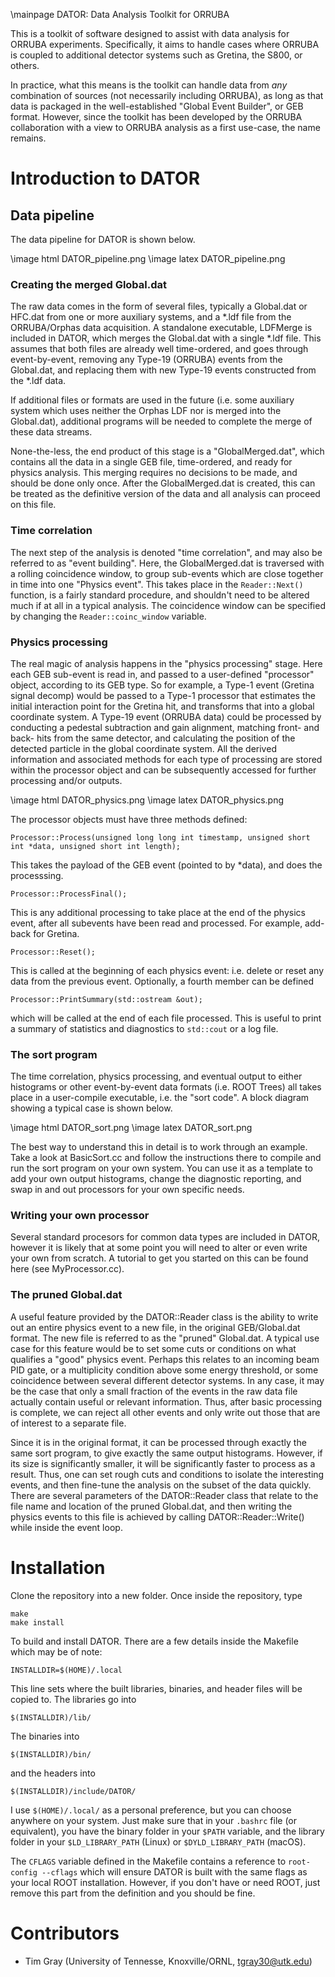 \mainpage DATOR: Data Analysis Toolkit for ORRUBA

This is a toolkit of software designed to assist with data analysis for ORRUBA experiments. Specifically, it aims to handle cases where ORRUBA is coupled to additional detector systems such as Gretina, the S800, or others.

In practice, what this means is the toolkit can handle data from *any* combination of sources (not necessarily including ORRUBA), as long as that data is packaged in the well-established "Global Event Builder", or GEB format. However, since the toolkit has been developed by the ORRUBA collaboration with a view to ORRUBA analysis as a first use-case, the name remains.

# Introduction to DATOR

## Data pipeline

The data pipeline for DATOR is shown below.

\image html DATOR_pipeline.png
\image latex DATOR_pipeline.png

### Creating the merged Global.dat

The raw data comes in the form of several files, typically a Global.dat or HFC.dat from one or more auxiliary systems, and a *.ldf file from the ORRUBA/Orphas data acquisition. A standalone executable, LDFMerge is included in DATOR, which merges the Global.dat with a single *.ldf file. This assumes that both files are already well time-ordered, and goes through event-by-event, removing any Type-19 (ORRUBA) events from the Global.dat, and replacing them with new Type-19 events constructed from the *.ldf data.

If additional files or formats are used in the future (i.e. some auxiliary system which uses neither the Orphas LDF nor is merged into the Global.dat), additional programs will be needed to complete the merge of these data streams.

None-the-less, the end product of this stage is a "GlobalMerged.dat", which contains all the data in a single GEB file, time-ordered, and ready for physics analysis. This merging requires no decisions to be made, and should be done only once. After the GlobalMerged.dat is created, this can be treated as the definitive version of the data and all analysis can proceed on this file.

### Time correlation

The next step of the analysis is denoted "time correlation", and may also be referred to as "event building". Here, the GlobalMerged.dat is traversed with a rolling coincidence window, to group sub-events which are close together in time into one "Physics event". This takes place in the ```Reader::Next()``` function, is a fairly standard procedure, and shouldn't need to be altered much if at all in a typical analysis. The coincidence window can be specified by changing the ```Reader::coinc_window``` variable.

### Physics processing

The real magic of analysis happens in the "physics processing" stage. Here each GEB sub-event is read in, and passed to a user-defined "processor" object, according to its GEB type. So for example, a Type-1 event (Gretina signal decomp) would be passed to a Type-1 processor that estimates the initial interaction point for the Gretina hit, and transforms that into a global coordinate system. A Type-19 event (ORRUBA data) could be processed by conducting a pedestal subtraction and gain alignment, matching front- and back- hits from the same detector, and calculating the position of the detected particle in the global coordinate system. All the derived information and associated methods for each type of processing are stored within the processor object and can be subsequently accessed for further processing and/or outputs.

\image html DATOR_physics.png
\image latex DATOR_physics.png

The processor objects must have three methods defined:

``` Processor::Process(unsigned long long int timestamp, unsigned short int *data, unsigned short int length); ```

This takes the payload of the GEB event (pointed to by *data), and does the processsing.

```Processor::ProcessFinal();```

This is any additional processing to take place at the end of the physics event, after all subevents have been read and processed. For example, add-back for Gretina.

```Processor::Reset();```

This is called at the beginning of each physics event: i.e. delete or reset any data from the previous event. Optionally, a fourth member can be defined

```Processor::PrintSummary(std::ostream &out);```

which will be called at the end of each file processed. This is useful to print a summary of statistics and diagnostics to ```std::cout``` or a log file.

### The sort program

The time correlation, physics processing, and eventual output to either histograms or other event-by-event data formats (i.e. ROOT Trees) all takes place in a user-compile executable, i.e. the "sort code". A block diagram showing a typical case is shown below.

\image html DATOR_sort.png
\image latex DATOR_sort.png

The best way to understand this in detail is to work through an example. Take a look at BasicSort.cc and follow the instructions there to compile and run the sort program on your own system. You can use it as a template to add your own output histograms, change the diagnostic reporting, and swap in and out processors for your own specific needs.

### Writing your own processor

Several standard procesors for common data types are included in DATOR, however it is likely that at some point you will need to alter or even write your own from scratch. A tutorial to get you started on this can be found here (see MyProcessor.cc).

### The pruned Global.dat

A useful feature provided by the DATOR::Reader class is the ability to write out an entire physics event to a new file, in the original GEB/Global.dat format. The new file is referred to as the "pruned" Global.dat. A typical use case for this feature would be to set some cuts or conditions on what qualifies a "good" physics event. Perhaps this relates to an incoming beam PID gate, or a multiplicity condition above some energy threshold, or some coincidence between several different detector systems. In any case, it may be the case that only a small fraction of the events in the raw data file actually contain useful or relevant information. Thus, after basic processing is complete, we can reject all other events and only write out those that are of interest to a separate file. 

Since it is in the original format, it can be processed through exactly the same sort program, to give exactly the same output histograms. However, if its size is significantly smaller, it will be significantly faster to process as a result. Thus, one can set rough cuts and conditions to isolate the interesting events, and then fine-tune the analysis on the subset of the data quickly. There are several parameters of the DATOR::Reader class that relate to the file name and location of the pruned Global.dat, and then writing the physics events to this file is achieved by calling DATOR::Reader::Write() while inside the event loop.

# Installation

Clone the repository into a new folder. Once inside the repository, type

~~~~~~~~~~~~~~{.sh}
make
make install
~~~~~~~~~~~~~~

To build and install DATOR. There are a few details inside the Makefile which may be of note:

    INSTALLDIR=$(HOME)/.local

This line sets where the built libraries, binaries, and header files will be copied to. The libraries go into

    $(INSTALLDIR)/lib/

The binaries into

    $(INSTALLDIR)/bin/

and the headers into

    $(INSTALLDIR)/include/DATOR/

I use ```$(HOME)/.local/``` as a personal preference, but you can choose anywhere on your system. Just make sure that in your ```.bashrc``` file (or equivalent), you have the binary folder in your ```$PATH``` variable, and the library folder in your ```$LD_LIBRARY_PATH``` (Linux) or ```$DYLD_LIBRARY_PATH``` (macOS).

The ```CFLAGS``` variable defined in the Makefile contains a reference to ```root-config --cflags``` which will ensure DATOR is built with the same flags as your local ROOT installation. However, if you don't have or need ROOT, just remove this part from the definition and you should be fine. 

# Contributors

- Tim Gray (University of Tennesse, Knoxville/ORNL, tgray30@utk.edu)
